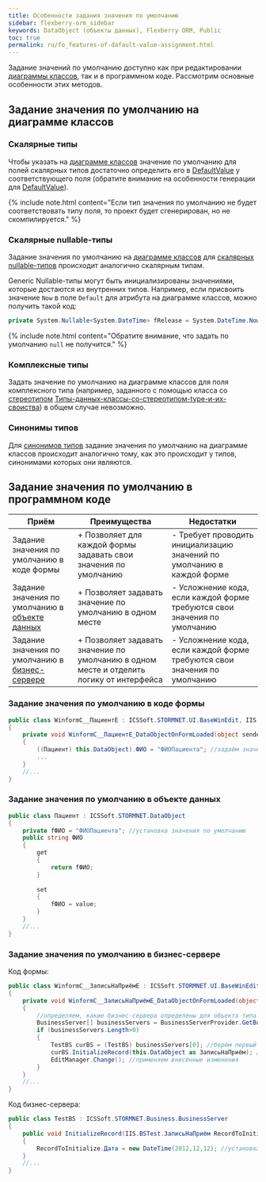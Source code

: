 ```yaml
---
title: Особенности задания значения по умолчанию
sidebar: flexberry-orm_sidebar
keywords: DataObject (объекты данных), Flexberry ORM, Public
toc: true
permalink: ru/fo_features-of-dafault-value-assignment.html
---
```


Задание значений по умолчанию доступно как при редактировании [диаграммы классов](fd_class-diagram.html), так и в программном коде. Рассмотрим основные особенности этих методов.

## Задание значения по умолчанию на диаграмме классов

### Скалярные типы

Чтобы указать на [диаграмме классов](fd_class-diagram.html) значение по умолчанию для полей скалярных типов достаточно определить его в [DefaultValue](fo_attributes-class-data.html) у соответствующего поля (обратите внимание на особенности генерации для [DefaultValue](fo_attributes-class-data.html)).

{% include note.html content="Если тип значения по умолчанию не будет соответствовать типу поля, то проект будет сгенерирован, но не скомпилируется." %}

### Cкалярные nullable-типы

Задание значения по умолчанию на [диаграмме классов](fd_class-diagram.html) для [скалярных nullable-типов](fd_nullable-types.html) происходит аналогично скалярным типам.

Generic Nullable-типы могут быть инициализированы значениями, которые достаются из внутренних типов. Например, если присвоить значение `Now` в поле `Default` для атрибута на диаграмме классов, можно получить такой код:

```cs
private System.Nullable<System.DateTime> fRelease = System.DateTime.Now;
```
{% include note.html content="Обратите внимание, что задать по умолчанию `null` не получится." %}

### Комплексные типы

Задать значение по умолчанию на диаграмме классов для поля комплексного типа (например, заданного с помощью класса со [стереотипом](fd_key-concepts.html) [Типы-данных-классы-со-стереотипом-type-и-их-своиства](fd_data-types-properties.html)) в общем случае невозможно.

### Синонимы типов

Для [синонимов типов](fd_typedef.html) задание значения по умолчанию на диаграмме классов происходит аналогично тому, как это происходит у типов, синонимами которых они являются. 

## Задание значения по умолчанию в программном коде

| Приём | Преимущества | Недостатки |
|---|---|---|
| Задание значения по умолчанию в коде формы | + Позволяет для каждой формы задавать свои значения по умолчанию | - Требует проводить инициализацию значений по умолчанию в каждой форме |
| Задание значения по умолчанию в [объекте данных](fo_data-object.html) | + Позволяет задавать значение по умолчанию в одном месте | - Усложнение кода, если каждой форме требуются свои значения по умолчанию |
| Задание значения по умолчанию в [бизнес-сервере](fo_bs-wrapper.html) | + Позволяет задавать значение по умолчанию в одном месте и отделить логику от интерфейса | - Усложнение кода, если каждой форме требуются свои значения по умолчанию |

### Задание значения по умолчанию в коде формы

```csharp
public class WinformC__ПациентE : ICSSoft.STORMNET.UI.BaseWinEdit, IIS.BSTest.DPDIC__ПациентE
{
	private void WinformC__ПациентE_DataObjectOnFormLoaded(object sender, EventArgs e)
	{
		((Пациент) this.DataObject).ФИО = "ФИОПациента"; //задаём значения по умолчанию
		...
	}
	//...
}
```

### Задание значения по умолчанию в объекте данных

```csharp
public class Пациент : ICSSoft.STORMNET.DataObject
{
	private fФИО = "ФИОПациента"; //установка значения по умолчанию
	public string ФИО 
	{
		get
		{
			return fФИО;
		}
		
		set
		{
			fФИО = value;
		}
	}
	//...
}
```

### Задание значения по умолчанию в бизнес-сервере
Код формы:

```csharp
public class WinformC__ЗаписьНаПриёмE : ICSSoft.STORMNET.UI.BaseWinEdit, IIS.BSTest.DPDIC__ЗаписьНаПриёмE
{
	private void WinformC__ЗаписьНаПриёмE_DataObjectOnFormLoaded(object sender, EventArgs e)
	{
		//определяем, какие бизнес-сервера определены для объекта типа "ЗаписьНаПриём"
		BusinessServer[] businessServers = BusinessServerProvider.GetBusinessServer(typeof(ЗаписьНаПриём), DataServiceObjectEvents.OnAllEvents, DataServiceProvider.DataService);
		if (businessServers.Length>0) 
		{
			TestBS curBS = (TestBS) businessServers[0]; //берём первый и единственный (в данном случае единственный)
			curBS.InitializeRecord(this.DataObject as ЗаписьНаПриём); //задаём значения по умолчанию
			EditManager.Change(); //применяем внесённые изменения
		}
	}
	//...
}
```

Код бизнес-сервера:

```csharp
public class TestBS : ICSSoft.STORMNET.Business.BusinessServer
{
	public void InitializeRecord(IIS.BSTest.ЗаписьНаПриём RecordToInitialize)
	{
		RecordToInitialize.Дата = new DateTime(2012,12,12); //установка значения по умолчанию
	}
	//...
}
```
